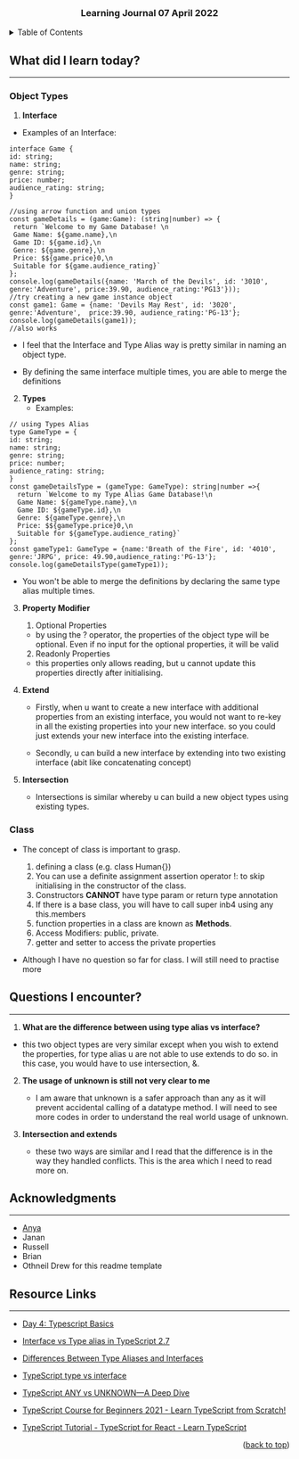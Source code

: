 <div id="top"></div>

<br />

<h3 align="center">Learning Journal 07 April 2022</h3>

<!-- TABLE OF CONTENTS -->
<details>
  <summary>Table of Contents</summary>
  <ul>
    <li><a href="#what-did-i-learn-today">What did I learn today?</a></li>
    <li><a href="#questions-i-encounter">Questions I encounter?</a></li>
    <li><a href="#acknowledgments">Acknowledgments</a></li>
    <li><a href="#resource-links">Resource Links</a></li>
      </ul>
     
</details>

<!-- ABOUT THE PROJECT -->
## What did I learn today? ##
----
### Object Types ###
1. **Interface**
  - Examples of an Interface:

   ```
  interface Game {
  id: string;
  name: string;
  genre: string;
  price: number;
  audience_rating: string;
  }

  //using arrow function and union types
  const gameDetails = (game:Game): (string|number) => {
    return `Welcome to my Game Database! \n
    Game Name: ${game.name},\n 
    Game ID: ${game.id},\n
    Genre: ${game.genre},\n
    Price: $${game.price}0,\n
    Suitable for ${game.audience_rating}`
  };
  console.log(gameDetails({name: 'March of the Devils', id: '3010', genre:'Adventure', price:39.90, audience_rating:'PG13'}));
  //try creating a new game instance object
  const game1: Game = {name: 'Devils May Rest', id: '3020', genre:'Adventure',  price:39.90, audience_rating:'PG-13'};
  console.log(gameDetails(game1)); 
  //also works
  ```

   - I feel that the Interface and Type Alias way is pretty similar in naming an object type.

   - By defining the same interface multiple times, you are able to merge the definitions

2. **Types**
   - Examples:
   
  ```
  // using Types Alias
  type GameType = {
  id: string;
  name: string;
  genre: string;
  price: number;
  audience_rating: string;
  }
  const gameDetailsType = (gameType: GameType): string|number =>{
    return `Welcome to my Type Alias Game Database!\n
    Game Name: ${gameType.name},\n
    Game ID: ${gameType.id},\n
    Genre: ${gameType.genre},\n
    Price: $${gameType.price}0,\n
    Suitable for ${gameType.audience_rating}`
  };
  const gameType1: GameType = {name:'Breath of the Fire', id: '4010', genre:'JRPG', price: 49.90,audience_rating:'PG-13'};
  console.log(gameDetailsType(gameType1));
   ```

   - You won't be able to merge the definitions by declaring the same type alias multiple times.

3. **Property Modifier**
    1. Optional Properties
      - by using the ? operator, the properties of the object type will be optional. Even if no input for the optional properties, it will be valid

    2. Readonly Properties
      - this properties only allows reading, but u cannot update this properties directly after initialising.

4. **Extend**
   - Firstly, when u want to create a new interface with additional properties from an existing interface, you would not want to re-key in all the existing properties into your new interface. so you could just extends your new interface into the existing interface.

   - Secondly, u can build a new interface by extending into two existing interface (abit like concatenating concept)

5. **Intersection**
   - Intersections is similar whereby u can build a new object types using existing types.

### Class ###

- The concept of class is important to grasp.
  1. defining a class (e.g. class Human{})
  2. You can use a definite assignment assertion operator !: to skip initialising in the constructor of the class.
  3. Constructors **CANNOT** have type param or return type annotation
  4. If there is a base class, you will have to call super inb4 using any this.members
  5. function properties in a class are known as **Methods**.
  6. Access Modifiers: public, private.
  7. getter and setter to access the private properties
  
- Although I have no question so far for class. I will still need to practise more

## Questions I encounter? ##
----
1. **What are the difference between using type alias vs interface?**

  - this two object types are very similar except when you wish to extend the properties, for type alias u are not able to use extends to do so. in this case, you would have to use intersection, &.

2. **The usage of unknown is still not very clear to me**

   - I am aware that unknown is a safer approach than any as it will prevent accidental calling of a datatype method. I will need to see more codes in order to understand the real world usage of unknown.

3. **Intersection and extends**

   - these two ways are similar and I read that the difference is in the way they handled conflicts. This is the area which I need to read more on.

<!-- ACKNOWLEDGMENTS -->
## Acknowledgments ##
----
* [Anya](https://github.com/huanganya/react-native-starter)
* Janan
* Russell
* Brian
* Othneil Drew for this readme template

<!-- Resource Links -->
## Resource Links ##
----
* [Day 4: Typescript Basics](https://docs.google.com/document/d/1U3ox3hbFrJiRdioJW485wjK60HGyjeNGp0W0BYpjKB8/edit#heading=h.6ylm5h2iamf9)

* [Interface vs Type alias in TypeScript 2.7](https://medium.com/@martin_hotell/interface-vs-type-alias-in-typescript-2-7-2a8f1777af4c)

* [Differences Between Type Aliases and Interfaces](https://www.typescriptlang.org/docs/handbook/2/everyday-types.html#differences-between-type-aliases-and-interfaces)

* [TypeScript type vs interface](https://www.educba.com/typescript-type-vs-interface/)

* [TypeScript ANY vs UNKNOWN—A Deep Dive](https://dev.to/tomdohnal/typescript-any-vs-unknown-a-deep-dive-3iem)

* [TypeScript Course for Beginners 2021 - Learn TypeScript from Scratch!](https://www.youtube.com/watch?v=BwuLxPH8IDs&t=5364s)

* [TypeScript Tutorial - TypeScript for React - Learn TypeScript](https://www.youtube.com/watch?v=NjN00cM18Z4)


<p align="right">(<a href="#top">back to top</a>)</p>

